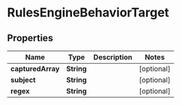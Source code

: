 

# RulesEngineBehaviorTarget


## Properties

| Name | Type | Description | Notes |
|------------ | ------------- | ------------- | -------------|
|**capturedArray** | **String** |  |  [optional] |
|**subject** | **String** |  |  [optional] |
|**regex** | **String** |  |  [optional] |



